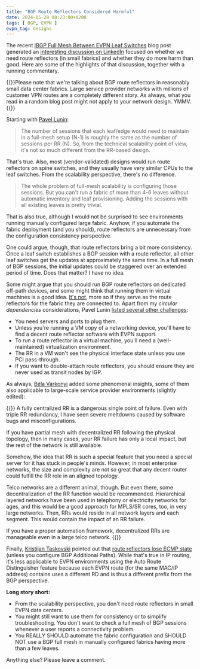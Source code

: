 ```yaml
---
title: "BGP Route Reflectors Considered Harmful"
date: 2024-05-28 08:23:00+0200
tags: [ BGP, EVPN ]
evpn_tag: designs
---
```

The recent [IBGP Full Mesh Between EVPN Leaf Switches](/2024/05/evpn-designs-ibgp-full-mesh.html) blog post generated an [interesting discussion on LinkedIn](https://www.linkedin.com/feed/update/urn:li:activity:7199351613428236288/) focused on whether we need route reflectors (in small fabrics) and whether they do more harm than good. Here are some of the highlights of that discussion, together with a running commentary.

{{<note smallprint>}}Please note that we're talking about BGP route reflectors in reasonably small data center fabrics. Large service provider networks with millions of customer VPN routes are a completely different story. As always, what you read in a random blog post might not apply to your network design. YMMV.{{</note>}}
<!--more-->
Starting with [Pavel Lunin](https://www.linkedin.com/in/pavel-lunin-60868769/):

> The number of sessions that each leaf/edge would need to maintain in a full-mesh setup (N-1) is roughly the same as the number of sessions per RR (N). So, from the technical scalability point of view, it's not so much different from the RR-based design.

That's true. Also, most (vendor-validated) designs would run route reflectors on spine switches, and they usually have very similar CPUs to the leaf switches. From the scalability perspective, there's no difference.

> The whole problem of full-mesh scalability is configuring those sessions. But you can't run a fabric of more than 4-6 leaves without automatic inventory and leaf provisioning. Adding the sessions with all existing leaves is pretty trivial.

That is also true, although I would not be surprised to see environments running manually configured large fabric. Anyhow, if you automate the fabric deployment (and you should), route reflectors are unnecessary from the configuration consistency perspective.

One could argue, though, that route reflectors bring a bit more consistency. Once a leaf switch establishes a BGP session with a route reflector, all other leaf switches get the updates at approximately the same time. In a full mesh of BGP sessions, the initial updates could be staggered over an extended period of time. Does that matter? I have no idea.

Some might argue that you should run BGP route reflectors on dedicated off-path devices, and some might think that running them in virtual machines is a good idea. [It's not](/2021/10/circular-dependencies-considered-harmful.html), more so if they serve as the route reflectors for the fabric they are connected to. Apart from my *circular dependencies* considerations, Pavel Lunin [listed several other challenges](https://www.linkedin.com/feed/update/urn:li:activity:7199351613428236288?commentUrn=urn%3Ali%3Acomment%3A%28activity%3A7199351613428236288%2C7199496750540161025%29&replyUrn=urn%3Ali%3Acomment%3A%28activity%3A7199351613428236288%2C7199501227905232897%29&dashCommentUrn=urn%3Ali%3Afsd_comment%3A%287199496750540161025%2Curn%3Ali%3Aactivity%3A7199351613428236288%29&dashReplyUrn=urn%3Ali%3Afsd_comment%3A%287199501227905232897%2Curn%3Ali%3Aactivity%3A7199351613428236288%29):

* You need servers and ports to plug them.
* Unless you're running a VM copy of a networking device, you'll have to find a decent route reflector software with EVPN support.
* To run a route reflector in a virtual machine, you'll need a (well-maintained) virtualization environment.
* The RR in a VM won't see the physical interface state unless you use PCI pass-through.
* If you want to double-attach route reflectors, you should ensure they are never used as transit nodes by IGP.

As always, [Béla Várkonyi](https://www.linkedin.com/in/belavarkonyi/) added some phenomenal insights, some of them also applicable to large-scale service provider environments (slightly edited):

{{<long-quote>}}
A fully centralized RR is a dangerous single point of failure. Even with triple RR redundancy, I have seen severe meltdowns caused by software bugs and misconfigurations. 

If you have partial mesh with decentralized RR following the physical topology, then in many cases, your RR failure has only a local impact, but the rest of the network is still available. 

Somehow, the idea that RR is such a special feature that you need a special server for it has stuck in people's minds. However, in most enterprise networks, the size and complexity are not so great that any decent router could fulfill the RR role in an aligned topology.

Telco networks are a different animal, though. But even there, some decentralization of the RR function would be recommended. Hierarchical layered networks have been used in telephony or electricity networks for ages, and this would be a good approach for MPLS/SR cores, too, in very large networks. Then, RRs would reside in all network layers and each segment. This would contain the impact of an RR failure.

If you have a proper automation framework, decentralized RRs are manageable even in a large telco network. 
{{</long-quote>}}

Finally, [Kristijan Taskovski](https://www.linkedin.com/in/kristijan-taskovski/) pointed out that [route reflectors lose ECMP state](https://www.linkedin.com/feed/update/urn:li:activity:7199351613428236288?commentUrn=urn%3Ali%3Acomment%3A%28activity%3A7199351613428236288%2C7199496750540161025%29&replyUrn=urn%3Ali%3Acomment%3A%28activity%3A7199351613428236288%2C7199911414684110849%29&dashCommentUrn=urn%3Ali%3Afsd_comment%3A%287199496750540161025%2Curn%3Ali%3Aactivity%3A7199351613428236288%29&dashReplyUrn=urn%3Ali%3Afsd_comment%3A%287199911414684110849%2Curn%3Ali%3Aactivity%3A7199351613428236288%29) (unless you configure BGP Additional Paths). While that's true in IP routing, it's less applicable to EVPN environments using the Auto Route Distinguisher feature because each EVPN route (for the same MAC/IP address) contains uses a different RD and is thus a different prefix from the BGP perspective.

**Long story short:**

* From the scalability perspective, you don't need route reflectors in small EVPN data centers.
* You might still want to use them for consistency or to simplify troubleshooting. You don't want to check a full mesh of BGP sessions whenever a user reports a connectivity problem.
* You REALLY SHOULD automate the fabric configuration and SHOULD NOT use a BGP full mesh in manually configured fabrics having more than a few leaves.

Anything else? Please leave a comment.